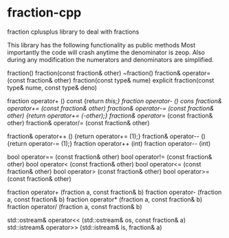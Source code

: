 # fraction-cpp
fraction cplusplus library to deal with fractions

This library has the following functionality as public methods
Most importantly the code will crash anytime the denominator is zeop.
Also during any modification the numerators and denominators are simplified.

fraction()
fraction(const fraction& other)
~fraction()
fraction& operator= (const fraction& other)
fraction(const type& nume)
explicit fraction(const type& nume, const type& deno)

fraction operator+ () const {return *this;}
fraction operator- () cons
fraction& operator+= (const fraction& other)
fraction& operator-= (const fraction& other) {return operator+= (-other);}
fraction& operator*= (const fraction& other)
fraction& operator/= (const fraction& other)

fraction& operator++ () {return operator+= (1);}
fraction& operator-- () {return operator-= (1);}
fraction operator++ (int)
fraction operator-- (int)

bool operator== (const fraction& other)
bool operator!= (const fraction& other)
bool operator< (const fraction& other)
bool operator<= (const fraction& other)
bool operator> (const fraction& other)
bool operator>= (const fraction& other)

fraction operator+ (fraction a, const fraction& b)
fraction operator- (fraction a, const fraction& b)
fraction operator* (fraction a, const fraction& b)
fraction operator/ (fraction a, const fraction& b)

std::ostream& operator<< (std::ostream& os, const fraction& a)
std::istream& operator>> (std::istream& is, fraction& a)






















